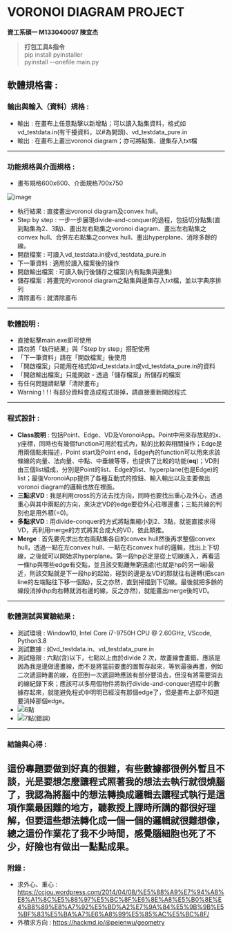 # VORONOI DIAGRAM PROJECT
**資工系碩一 M133040097 陳宜杰**  
  
> **打包工具&指令**  
> pip install pyinstaller  
> pyinstall --onefile main.py
## 軟體規格書 :
###  輸出與輸入（資料）規格 :
- 輸出 : 在畫布上任意點擊以新增點；可以讀入點集資料，格式如vd_testdata.in(有干擾資料，以#為開頭)、vd_testdata_pure.in
- 輸出 : 在畫布上畫出voronoi diagram；亦可將點集、邊集存入txt檔
---
###  功能規格與介面規格 :
- 畫布規格600x600、介面規格700x750

![image](https://github.com/user-attachments/assets/53356a7b-f0bb-4674-b639-0d6dcb03ad17)

- 執行結果 : 直接畫出voronoi diagram及convex hull。
- Step by step : 一步一步展現divide-and-conquer的過程，包括切分點集(直到點集為2、3點)、畫出左右點集之voronoi diagram、畫出左右點集之convex hull、合併左右點集之convex hull、畫出hyperplane、消除多餘的線。
- 開啟檔案 : 可讀入vd_testdata.in或vd_testdata_pure.in
- 下一筆資料 : 適用於讀入檔案後的操作
- 開啟輸出檔案 : 可讀入執行後儲存之檔案(內有點集與邊集)
- 儲存檔案 : 將畫完的voronoi diagram之點集與邊集存入txt檔，並以字典序排列
- 清除畫布 : 就清除畫布
---
### 軟體說明 : 
- 直接點擊main.exe即可使用
- 請勿將「執行結果」與「Step by step」搭配使用
- 「下一筆資料」請在「開啟檔案」後使用
- 「開啟檔案」只能用在格式如vd_testdata.in或vd_testdata_pure.in的資料
- 「開啟輸出檔案」只能開啟 - 透過「儲存檔案」所儲存的檔案
- 有任何問題請點擊「清除畫布」
- Warning ! ! ! 有部分資料會造成程式掛掉，請直接重新開啟程式
---
### 程式設計 : 
- **Class說明** : 包括Point、Edge、VD及VoronoiApp。Point中用來存放點的x、y座標，同時也有幾個function可用於程式內，點的比較與相關操作；Edge是用兩個點來描述，Point start及Point end，Edge內的function可以用來求該條線的向量、法向量、中點、中垂線等等，也提供了比較的功能(__eq__)；VD則由三個list組成，分別是Point的list、Edge的list、hyperplane(也是Edge)的list；最後VoronoiApp提供了各種互動式的按鈕、輸入輸出以及主要做出voronoi diagram的邏輯也放在裡面。
- **三點求VD** : 我是利用cross的方法去找方向，同時也要找出重心及外心，透過重心與其中兩點的方向，來決定VD的edge要從外心往哪邊畫；三點共線的判別也是用外積(=0)。
- **多點求VD** : 用divide-conquer的方式將點集縮小到2、3點，就能直接求得VD，再利用merge的方式將其合成大的VD，依此類推。
- **Merge** : 首先要先求出左右兩點集各自的convex hull然後再求整個convex hull，透過一點在左convex hull、一點在右convex hull的邏輯，找出上下切線，之後就可以開始求hyperplane。第一段hp必定是從上切線進入，再看這一條hp與哪些edge有交點，並且該交點離無窮遠處(也就是hp的另一端)最近，則該交點就是下一段hp的起始，碰到的邊是左VD的那就往右邊轉(把scan line的左端點往下移一個點)，反之亦然，直到掃描到下切線。最後就把多餘的線段消掉(hp向右轉就消右邊的線，反之亦然)，就能畫出merge後的VD。
---
### 軟體測試與實驗結果 : 
- 測試環境 : Window10, Intel Core i7-9750H CPU @ 2.60GHz, VScode, Python3.8
- 測試數據 : 如vd_testdata.in、vd_testdata_pure.in
- 測試極限 : 六點(含)以下，七點以上由於divide 2 次，故畫線會畫錯，應該是因為我是邊做邊畫線，而不是將當前要畫的圖暫存起來，等到最後再畫，例如二次遞迴時畫的線，在回到一次遞迴時應該有部分要消去，但沒有將需要消去的線紀錄下來；應該可以多用個物件將執行divide-and-conquer過程中的數據存起來，就能避免程式中明明已經沒有那個edge了，但是畫布上卻不知道要消掉那個edge。
- ![6點](https://github.com/user-attachments/assets/ed9251e1-9429-47a8-8e93-004032c1edad)
- ![7點(錯誤)](https://github.com/user-attachments/assets/6bacc282-f035-44fc-b631-4b27da04075d)
---
### 結論與心得 : 
這份專題要做到好真的很難，有些數據都很例外暫且不談，光是要想怎麼讓程式照著我的想法去執行就很燒腦了，我認為將腦中的想法轉換成邏輯去讓程式執行是這項作業最困難的地方，聽教授上課時所講的都很好理解，但要這些想法轉化成一個一個的邏輯就很難想像，總之這份作業花了我不少時間，感覺腦細胞也死了不少，好險也有做出一點點成果。
---
### 附錄 : 
- 求外心、重心 : https://ccjou.wordpress.com/2014/04/08/%E5%88%A9%E7%94%A8%E8%A1%8C%E5%88%97%E5%BC%8F%E6%8E%A8%E5%B0%8E%E4%B8%89%E8%A7%92%E5%BD%A2%E7%9A%84%E5%9B%9B%E5%BF%83%E5%BA%A7%E6%A8%99%E5%85%AC%E5%BC%8F/
- 外積求方向 : https://hackmd.io/@peienwu/geometry
